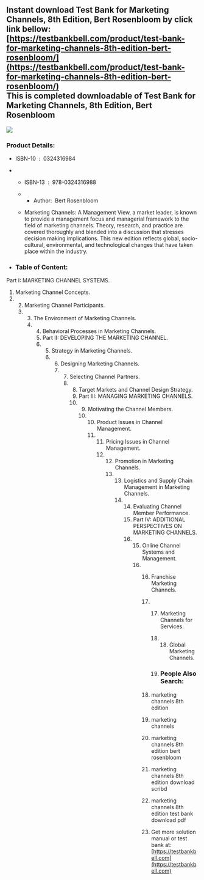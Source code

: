 Instant download **Test Bank for Marketing Channels, 8th Edition, Bert Rosenbloom** by click link bellow:  
[https://testbankbell.com/product/test-bank-for-marketing-channels-8th-edition-bert-rosenbloom/](https://testbankbell.com/product/test-bank-for-marketing-channels-8th-edition-bert-rosenbloom/)  
This is completed downloadable of Test Bank for Marketing Channels, 8th Edition, Bert Rosenbloom
------------------------------------------------------------------------------------------------


![](https://testbankbell.com/wp-content/uploads/2023/05/9780324316988_tb.jpg)
### Product Details:


* ISBN-10 ‏ : ‎ 0324316984
* * ISBN-13 ‏ : ‎ 978-0324316988
  * * Author:  Bert Rosenbloom
   
  * Marketing Channels: A Management View, a market leader, is known to provide a management focus and managerial framework to the field of marketing channels. Theory, research, and practice are covered thoroughly and blended into a discussion that stresses decision making implications. This new edition reflects global, socio-cultural, environmental, and technological changes that have taken place within the industry.
 
* ### Table of Content:

Part I: MARKETING CHANNEL SYSTEMS.
 1. Marketing Channel Concepts.
 2.  2. Marketing Channel Participants.
     3.  3. The Environment of Marketing Channels.
         4.  4. Behavioral Processes in Marketing Channels.
             5.  Part II: DEVELOPING THE MARKETING CHANNEL.
             6.   5. Strategy in Marketing Channels.
                  6.  6. Designing Marketing Channels.
                      7.  7. Selecting Channel Partners.
                          8.  8. Target Markets and Channel Design Strategy.
                              9.  Part III: MANAGING MARKETING CHANNELS.
                              10.   9. Motivating the Channel Members.
                                    10.  10. Product Issues in Channel Management.
                                         11.  11. Pricing Issues in Channel Management.
                                              12.  12. Promotion in Marketing Channels.
                                                   13.  13. Logistics and Supply Chain Management in Marketing Channels.
                                                        14.  14. Evaluating Channel Member Performance.
                                                             15.  Part IV: ADDITIONAL PERSPECTIVES ON MARKETING CHANNELS.
                                                             16.   15. Online Channel Systems and Management.
                                                                   16.  16. Franchise Marketing Channels.
                                                                        17.  17. Marketing Channels for Services.
                                                                             18.  18. Global Marketing Channels.
                                                                                
                                                                             19.  ### People Also Search:
                                                                           
                                                                        18.  marketing channels 8th edition
                                                                      
                                                                        19.  marketing channels
                                                                      
                                                                        20.  marketing channels 8th edition bert rosenbloom
                                                                      
                                                                        21.  marketing channels 8th edition download scribd
                                                                      
                                                                        22.  marketing channels 8th edition test bank download pdf
                                                                        23.   Get more solution manual or test bank at: [https://testbankbell.com](https://testbankbell.com)
